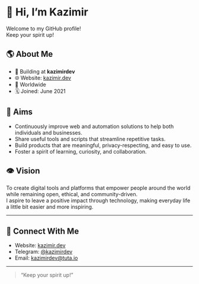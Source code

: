 # 👋 Hi, I’m Kazimir

Welcome to my GitHub profile!  
Keep your spirit up!

## 🌎 About Me
- 🚀 Building at **kazimirdev**
- 🌐 Website: [kazimir.dev](https://kazimir.dev)
- 📍 Worldwide
- 🗓️ Joined: June 2021


## 🎯 Aims

- Continuously improve web and automation solutions to help both individuals and businesses.
- Share useful tools and scripts that streamline repetitive tasks.
- Build products that are meaningful, privacy-respecting, and easy to use.
- Foster a spirit of learning, curiosity, and collaboration.

## 👁️ Vision

To create digital tools and platforms that empower people around the world while remaining open, ethical, and community-driven.  
I aspire to leave a positive impact through technology, making everyday life a little bit easier and more inspiring.

---

## 💬 Connect With Me
- Website: [kazimir.dev](https://kazimir.dev)
- Telegram: [@kazimirdev](https://t.me/kazimirdev)
- Email: [kazimirdev@tuta.io](mailto:kazimirdev@tuta.io)
---

> “Keep your spirit up!”
